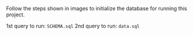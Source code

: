 Follow the steps shown in images to initialize the database for running this project.

1st query to run: `SCHEMA.sql`
2nd query to run: `data.sql`
